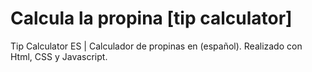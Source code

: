 # Calcula la propina [tip calculator]
 Tip Calculator ES | Calculador de propinas en (español). Realizado con Html, CSS y Javascript.
